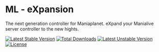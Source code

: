 # ML - eXpansion
The next generation controller for Maniaplanet. eXpand your Manialive server controller to the new hights. 

[![Latest Stable Version](https://poser.pugx.org/ml-expansion/expansion/v/stable)](https://packagist.org/packages/ml-expansion/expansion) [![Total Downloads](https://poser.pugx.org/ml-expansion/expansion/downloads)](https://packagist.org/packages/ml-expansion/expansion) [![Latest Unstable Version](https://poser.pugx.org/ml-expansion/expansion/v/unstable)](https://packagist.org/packages/ml-expansion/expansion) [![License](https://poser.pugx.org/ml-expansion/expansion/license)](https://packagist.org/packages/ml-expansion/expansion)
